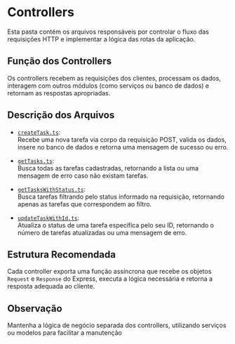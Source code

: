 # Controllers

Esta pasta contém os arquivos responsáveis por controlar o fluxo das requisições HTTP e implementar a lógica das rotas da aplicação.

## Função dos Controllers

Os controllers recebem as requisições dos clientes, processam os dados, interagem com outros módulos (como serviços ou banco de dados) e retornam as respostas apropriadas.

## Descrição dos Arquivos

- [`createTask.ts`](Back/Aula5/Atividade/src/controllers/createTask.ts):  
  Recebe uma nova tarefa via corpo da requisição POST, valida os dados, insere no banco de dados e retorna uma mensagem de sucesso ou erro.

- [`getTasks.ts`](Back/Aula5/Atividade/src/controllers/getTasks.ts):  
  Busca todas as tarefas cadastradas, retornando a lista ou uma mensagem de erro caso não existam tarefas.

- [`getTasksWithStatus.ts`](Back/Aula5/Atividade/src/controllers/getTasksWithStatus.ts):  
  Busca tarefas filtrando pelo status informado na requisição, retornando apenas as tarefas que correspondem ao filtro.

- [`updateTaskWithId.ts`](Back/Aula5/Atividade/src/controllers/updateTaskWithId.ts):  
  Atualiza o status de uma tarefa específica pelo seu ID, retornando o número de tarefas atualizadas ou uma mensagem de erro.

## Estrutura Recomendada

Cada controller exporta uma função assíncrona que recebe os objetos `Request` e `Response` do Express, executa a lógica necessária e retorna a resposta adequada ao cliente.

## Observação

Mantenha a lógica de negócio separada dos controllers, utilizando serviços ou modelos para facilitar a manutenção